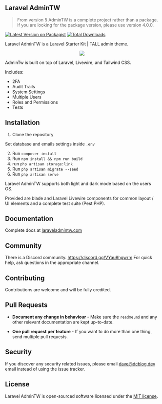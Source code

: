 ## Laravel AdminTW

> From version 5 AdminTW is a complete project rather than a package. If you are looking for the package version, please use version 4.0.0.

[![Latest Version on Packagist](https://img.shields.io/packagist/v/dcblogdev/laravel-admintw.svg?style=flat-square)](https://packagist.org/packages/dcblogdev/laravel-admintw)
[![Total Downloads](https://img.shields.io/packagist/dt/dcblogdev/laravel-admintw.svg?style=flat-square)](https://packagist.org/packages/dcblogdev/laravel-admintw)

Laravel AdminTW is a Laravel Starter Kit | TALL admin theme.

<p align="center"><img src="https://laraveladmintw.com/images/v3/admintw.png"></p>

AdminTw is built on top of Laravel, Livewire, and Tailwind CSS.

Includes:
- 2FA
- Audit Trails
- System Settings
- Multiple Users
- Roles and Permissions
- Tests

## Installation

1. Clone the repository

Set database and emails settings inside `.env`

2. Run `composer install`
3. Run `npm install && npm run build`
4. run `php artisan storage:link`
4. Run `php artisan migrate --seed`
5. Run `php artisan serve`

Laravel AdminTW supports both light and dark mode based on the users OS.

Provided are blade and Laravel Livewire components for common layout / UI elements and a complete test suite (Pest PHP).

## Documentation

Complete docs at [laraveladmintw.com](https://laraveladmintw.com)

## Community

There is a Discord community. https://discord.gg/VYau8hgwrm For quick help, ask questions in the appropriate channel.

## Contributing

Contributions are welcome and will be fully credited.

## Pull Requests

- **Document any change in behaviour** - Make sure the `readme.md` and any other relevant documentation are kept up-to-date.

- **One pull request per feature** - If you want to do more than one thing, send multiple pull requests.

## Security

If you discover any security related issues, please email dave@dcblog.dev email instead of using the issue tracker.

## License

Laravel AdminTW is open-sourced software licensed under the [MIT license](https://opensource.org/licenses/MIT).
